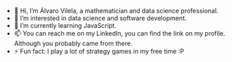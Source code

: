 - 👋 Hi, I’m Álvaro Vilela, a mathematician and data science professional.
- 👀 I’m interested in data science and software development.
- 🌱 I’m currently learning JavaScript.
- 📫 You can reach me on my LinkedIn, you can find the link on my profile. Although you probably came from there.
- ⚡ Fun fact: I play a lot of strategy games in my free time :P

<!---
Alv4roVN/Alv4roVN is a ✨ special ✨ repository because its `README.md` (this file) appears on your GitHub profile.
You can click the Preview link to take a look at your changes.
--->

